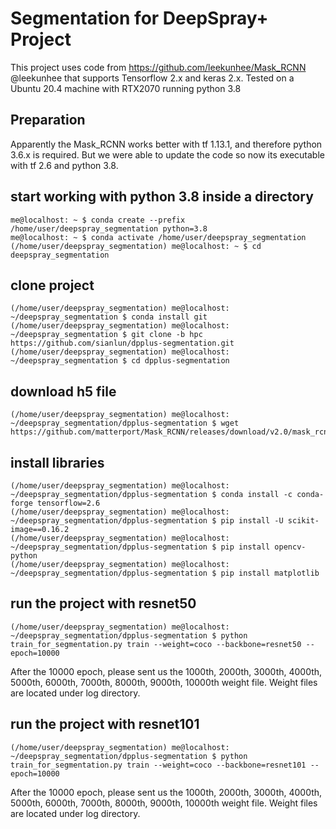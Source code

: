 # Segmentation for DeepSpray+ Project

This project uses code from https://github.com/leekunhee/Mask_RCNN @leekunhee that supports Tensorflow 2.x and keras 2.x. Tested on a Ubuntu 20.4 machine with RTX2070 running python 3.8

## Preparation
Apparently the Mask_RCNN works better with tf 1.13.1, and therefore python 3.6.x is required. But we were able to update the code so now its executable with tf 2.6 and python 3.8.

## start working with python 3.8 inside a directory
```
me@localhost: ~ $ conda create --prefix /home/user/deepspray_segmentation python=3.8
me@localhost: ~ $ conda activate /home/user/deepspray_segmentation
(/home/user/deepspray_segmentation) me@localhost: ~ $ cd deepspray_segmentation
```

## clone project
```
(/home/user/deepspray_segmentation) me@localhost: ~/deepspray_segmentation $ conda install git
(/home/user/deepspray_segmentation) me@localhost: ~/deepspray_segmentation $ git clone -b hpc https://github.com/sianlun/dpplus-segmentation.git
(/home/user/deepspray_segmentation) me@localhost: ~/deepspray_segmentation $ cd dpplus-segmentation

```

## download h5 file
```
(/home/user/deepspray_segmentation) me@localhost: ~/deepspray_segmentation/dpplus-segmentation $ wget https://github.com/matterport/Mask_RCNN/releases/download/v2.0/mask_rcnn_coco.h5
```

## install libraries
```
(/home/user/deepspray_segmentation) me@localhost: ~/deepspray_segmentation/dpplus-segmentation $ conda install -c conda-forge tensorflow=2.6
(/home/user/deepspray_segmentation) me@localhost: ~/deepspray_segmentation/dpplus-segmentation $ pip install -U scikit-image==0.16.2
(/home/user/deepspray_segmentation) me@localhost: ~/deepspray_segmentation/dpplus-segmentation $ pip install opencv-python
(/home/user/deepspray_segmentation) me@localhost: ~/deepspray_segmentation/dpplus-segmentation $ pip install matplotlib
```

## run the project with resnet50

```
(/home/user/deepspray_segmentation) me@localhost: ~/deepspray_segmentation/dpplus-segmentation $ python train_for_segmentation.py train --weight=coco --backbone=resnet50 --epoch=10000
```
After the 10000 epoch, please sent us the 1000th, 2000th, 3000th, 4000th, 5000th, 6000th, 7000th, 8000th, 9000th, 10000th weight file.
Weight files are located under log directory. 

## run the project with resnet101
```
(/home/user/deepspray_segmentation) me@localhost: ~/deepspray_segmentation/dpplus-segmentation $ python train_for_segmentation.py train --weight=coco --backbone=resnet101 --epoch=10000
```
After the 10000 epoch, please sent us the 1000th, 2000th, 3000th, 4000th, 5000th, 6000th, 7000th, 8000th, 9000th, 10000th weight file.
Weight files are located under log directory. 


